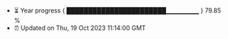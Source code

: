 - ⏳ Year progress { ███████████████████████▁▁▁▁▁▁▁ } 79.85 %
- ⏰ Updated on Thu, 19 Oct 2023 11:14:00 GMT

